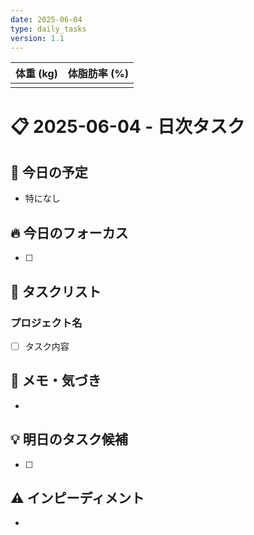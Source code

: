 ```yaml
---
date: 2025-06-04
type: daily_tasks
version: 1.1
---
```


| 体重 (kg) | 体脂肪率 (%) |
| :-------: | :----------: |
|           |              |

# 📋 2025-06-04 - 日次タスク

## 📅 今日の予定

-   特になし

## 🔥 今日のフォーカス

-   [ ]

## 📝 タスクリスト

### プロジェクト名

-   [ ] タスク内容

## 📓 メモ・気づき

-

## 💡 明日のタスク候補

-   [ ]

## ⚠️ インピーディメント

-
